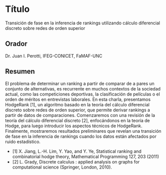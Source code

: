 # Título

Transición de fase en la inferencia de rankings utilizando cálculo diferencial discreto sobre redes de orden superior

## Orador

Dr. Juan I. Perotti, IFEG-CONICET, FaMAF-UNC

## Resumen 

El problema de determinar un ranking a partir de comparar de a pares un conjunto de alternativas, es recurrente en muchos contextos de la sociedad actual, como las competiciones deportivas, la clasificación de películas o el orden de méritos en entrevistas laborales. En esta charla, presentamos HodgeRank [1], un algoritmo basado en la teoría del cálculo diferencial discreto sobre redes de orden superior, que permite derivar rankings a partir de datos de comparaciones. Comenzaremos con una revisión de la teoría del cálculo diferencial discreto [2], enfocándonos en la teoría de Hodge, para luego introducir los aspectos técnicos de HodgeRank. Finalmente, mostraremos resultados preliminares que revelan una transición de fase en la inferencia de rankings cuando los datos están afectados por ruido estadístico.

* [1] X. Jiang, L.-H. Lim, Y. Yao, and Y. Ye, Statistical ranking and combinatorial hodge theory, Mathematical Programming 127, 203 (2011)
* [2] L. Grady, Discrete calculus : applied analysis on graphs for computational science (Springer, London, 2010).
